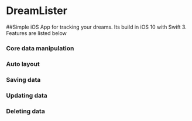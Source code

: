 # DreamLister
##Simple iOS App for tracking your dreams.
Its build in iOS 10 with Swift 3. Features are listed below
### Core data manipulation
### Auto layout
### Saving data
### Updating data
### Deleting data
